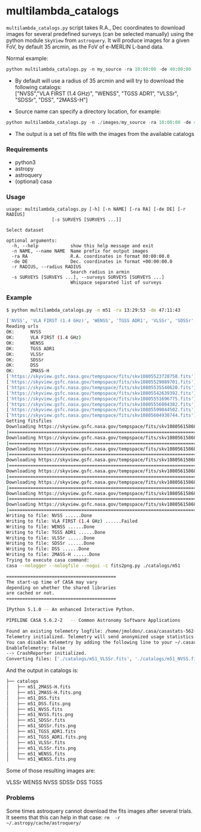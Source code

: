 # multilambda_catalogs

`multilambda_catalogs.py` script takes R.A., Dec coordinates to download images for several predefined surveys (can be selected manually) using the python module `SkyView` from `astroquery`. It will produce images for a given FoV, by default 35 arcmin, as the FoV of e-MERLIN L-band data.

Normal example:
```python
python multilambda_catalogs.py -n my_source -ra 10:00:00 -de 40:00:00
```
- By default will use a radius of 35 arcmin and will try to download the following catalogs:  
["NVSS","VLA FIRST (1.4 GHz)", "WENSS", "TGSS ADR1", "VLSSr", "SDSSr", "DSS", "2MASS-H"]

- Source name can specify a directory location, for example:

```python
python multilambda_catalogs.py -n ./images/my_source -ra 10:00:00 -de 40:00:00
```
- The output is a set of fits file with the images from the available catalogs

### Requirements
- python3
- astropy
- astroquery
- (optional) casa


### Usage

```
usage: multilambda_catalogs.py [-h] [-n NAME] [-ra RA] [-de DE] [-r RADIUS]
                 [-s SURVEYS [SURVEYS ...]]

Select dataset

optional arguments:
  -h, --help            show this help message and exit
  -n NAME, --name NAME  Name prefix for output images
  -ra RA                R.A. coordinates in format 00:00:00.0
  -de DE                Dec. coordinates in format +00:00:00.0
  -r RADIUS, --radius RADIUS
                        Search radius in armin
  -s SURVEYS [SURVEYS ...], --surveys SURVEYS [SURVEYS ...]
                        Whispace separated list of surveys

```
### Example

```bash
$ python multilambda_catalogs.py -n m51 -ra 13:29:53 -de 47:11:43

['NVSS', 'VLA FIRST (1.4 GHz)', 'WENSS', 'TGSS ADR1', 'VLSSr', 'SDSSr', 'DSS', '2MASS-H']
Reading urls
OK:      NVSS
OK:      VLA FIRST (1.4 GHz)
OK:      WENSS
OK:      TGSS ADR1
OK:      VLSSr
OK:      SDSSr
OK:      DSS
OK:      2MASS-H
['https://skyview.gsfc.nasa.gov/tempspace/fits/skv10805523728758.fits'] NVSS
['https://skyview.gsfc.nasa.gov/tempspace/fits/skv10805529089701.fits'] VLA FIRST (1.4 GHz)
['https://skyview.gsfc.nasa.gov/tempspace/fits/skv10805535540620.fits'] WENSS
['https://skyview.gsfc.nasa.gov/tempspace/fits/skv10805542639392.fits'] TGSS ADR1
['https://skyview.gsfc.nasa.gov/tempspace/fits/skv10805551696775.fits'] VLSSr
['https://skyview.gsfc.nasa.gov/tempspace/fits/skv10805556004382.fits'] SDSSr
['https://skyview.gsfc.nasa.gov/tempspace/fits/skv10805599044502.fits'] DSS
['https://skyview.gsfc.nasa.gov/tempspace/fits/skv10805604930744.fits'] 2MASS-H
Getting fitsfiles
Downloading https://skyview.gsfc.nasa.gov/tempspace/fits/skv10805615868114_1.fits
|=======================================================================================================| 371k/371k (100.00%)         0s
Downloading https://skyview.gsfc.nasa.gov/tempspace/fits/skv10805615868114_2.fits
|=======================================================================================================| 377k/377k (100.00%)         0s
Downloading https://skyview.gsfc.nasa.gov/tempspace/fits/skv10805615868114_3.fits
|=======================================================================================================| 371k/371k (100.00%)         0s
Downloading https://skyview.gsfc.nasa.gov/tempspace/fits/skv10805615868114_4.fits
|=======================================================================================================| 371k/371k (100.00%)         2s
Downloading https://skyview.gsfc.nasa.gov/tempspace/fits/skv10805615868114_5.fits
|=======================================================================================================| 371k/371k (100.00%)         1s
Downloading https://skyview.gsfc.nasa.gov/tempspace/fits/skv10805615868114_6.fits
|=======================================================================================================| 374k/374k (100.00%)         2s
Downloading https://skyview.gsfc.nasa.gov/tempspace/fits/skv10805615868114_7.fits
|=======================================================================================================| 374k/374k (100.00%)         2s
Downloading https://skyview.gsfc.nasa.gov/tempspace/fits/skv10805615868114_8.fits
|=======================================================================================================| 377k/377k (100.00%)         0s
Writing to file: NVSS ......Done
Writing to file: VLA FIRST (1.4 GHz) ......Failed
Writing to file: WENSS ......Done
Writing to file: TGSS ADR1 ......Done
Writing to file: VLSSr ......Done
Writing to file: SDSSr ......Done
Writing to file: DSS ......Done
Writing to file: 2MASS-H ......Done
Trying to execute casa command:
casa --nologger --nologfile --nogui -c fits2png.py ./catalogs/m51

=========================================
The start-up time of CASA may vary
depending on whether the shared libraries
are cached or not.
=========================================

IPython 5.1.0 -- An enhanced Interactive Python.

PIPELINE CASA 5.6.2-2   -- Common Astronomy Software Applications

Found an existing telemetry logfile: /home/jmoldon/.casa/casastats-562-2-50eb71544ed0-20200204-162345-PIPELINE.log
Telemetry initialized. Telemetry will send anonymized usage statistics to NRAO.
You can disable telemetry by adding the following line to your ~/.casarc file:
EnableTelemetry: False
--> CrashReporter initialized.
Converting files: ['./catalogs/m51_VLSSr.fits', './catalogs/m51_NVSS.fits', './catalogs/m51_2MASS-H.fits', './catalogs/m51_DSS.fits', './catalogs/m51_SDSSr.fits', './catalogs/m51_TGSS_ADR1.fits', './catalogs/m51_WENSS.fits']
```

And the output in catalogs is:

```bash
├── catalogs
│   ├── m51_2MASS-H.fits
│   ├── m51_2MASS-H.fits.png
│   ├── m51_DSS.fits
│   ├── m51_DSS.fits.png
│   ├── m51_NVSS.fits
│   ├── m51_NVSS.fits.png
│   ├── m51_SDSSr.fits
│   ├── m51_SDSSr.fits.png
│   ├── m51_TGSS_ADR1.fits
│   ├── m51_TGSS_ADR1.fits.png
│   ├── m51_VLSSr.fits
│   ├── m51_VLSSr.fits.png
│   ├── m51_WENSS.fits
│   └── m51_WENSS.fits.png

```
Some of those resulting images are:

VLSSr
WENSS
NVSS
SDSSr
DSS
TGSS


### Problems

Some times astroquery cannot download the fits images after several trials. It seems that this can help in that case: `rm  -r ~/.astropy/cache/astroquery/`
